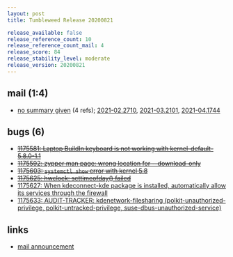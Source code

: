 ```yaml
---
layout: post
title: Tumbleweed Release 20200821

release_available: false
release_reference_count: 10
release_reference_count_mail: 4
release_score: 84
release_stability_level: moderate
release_version: 20200821
---
```


## mail (1:4)

- [no summary given](https://github.com/boombatower/tumbleweed-review/issues/10) (4 refs); [2021-02.2710](https://github.com/boombatower/tumbleweed-review/issues/10), [2021-03.2101](https://github.com/boombatower/tumbleweed-review/issues/10), [2021-04.1744](https://github.com/boombatower/tumbleweed-review/issues/10)

## bugs (6)

<!--more-->

- ~~[1175581: Laptop BuildIn keyboard is not working with kernel-default-5.8.0-1.1](https://bugzilla.opensuse.org/show_bug.cgi?id=1175581)~~
- ~~[1175592: zypper man page: wrong location for --download-only](https://bugzilla.opensuse.org/show_bug.cgi?id=1175592)~~
- ~~[1175603: `systemctl show` error with kernel 5.8](https://bugzilla.opensuse.org/show_bug.cgi?id=1175603)~~
- ~~[1175625: hwclock: settimeofday() failed](https://bugzilla.opensuse.org/show_bug.cgi?id=1175625)~~
- [1175627: When kdeconnect-kde package is installed, automatically allow its services through the firewall](https://bugzilla.opensuse.org/show_bug.cgi?id=1175627)
- [1175633: AUDIT-TRACKER: kdenetwork-filesharing (polkit-unauthorized-privilege, polkit-untracked-privilege, suse-dbus-unauthorized-service)](https://bugzilla.opensuse.org/show_bug.cgi?id=1175633)



## links

- [mail announcement](https://github.com/boombatower/tumbleweed-review/issues/10)
